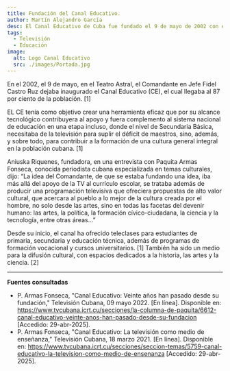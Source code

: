 ```yaml
---
title: Fundación del Canal Educativo.
author: Martín Alejandro García
desc: El Canal Educativo de Cuba fue fundado el 9 de mayo de 2002 con el propósito de transmitir programas educativos sin afectar otros espacios televisivos.
tags:
  - Televisión
  - Educación
image:
  alt: Logo Canal Educativo
  src: ./images/Portada.jpg
---
```


En el 2002, el 9 de mayo, en el Teatro Astral, el Comandante en Jefe Fidel Castro Ruz dejaba inaugurado el Canal Educativo (CE), el cual llegaba al 87 por ciento de la población. [1]

EL CE tenía como objetivo crear una herramienta eficaz que por su alcance tecnológico contribuyera al apoyo y fuera complemento al sistema nacional de educación en una etapa incluso, donde el nivel de Secundaria Básica, necesitaba de la televisión para suplir el déficit de maestros, sino, además, y sobre todo, para contribuir a la formación de una cultura general integral en la población cubana. [1]

Aniuska Riquenes, fundadora, en una entrevista con Paquita Armas Fonseca, conocida periodista cubana especializada en temas culturales, dijo: “La idea del Comandante, de que se estaba fundando una idea, iba más allá del apoyo de la TV al currículo escolar, se trataba además de producir una programación televisiva que ofreciera propuestas de alto valor cultural, que acercara al pueblo a lo mejor de la cultura creada por el hombre, no solo desde las artes, sino en todas las facetas del devenir humano: las artes, la política, la formación cívico-ciudadana, la ciencia y la tecnología, entre otras áreas…”

Desde su inicio, el canal ha ofrecido teleclases para estudiantes de primaria, secundaria y educación técnica, además de programas de formación vocacional y cursos universitarios. [1] También ha sido un medio para la difusión cultural, con espacios dedicados a la historia, las artes y la ciencia. [2]

---

**Fuentes consultadas**

- P. Armas Fonseca, "Canal Educativo: Veinte años han pasado desde su fundación," Televisión Cubana, 09 mayo 2022. [En línea]. Disponible en: https://www.tvcubana.icrt.cu/secciones/la-columna-de-paquita/6612-canal-educativo-veinte-anos-han-pasado-desde-su-fundacion [Accedido: 29-abr-2025].
- P. Armas Fonseca, "Canal Educativo: La televisión como medio de enseñanza," Televisión Cubana, 18 marzo 2021. [En línea]. Disponible en: https://www.tvcubana.icrt.cu/secciones/seccion-temas/5759-canal-educativo-la-television-como-medio-de-ensenanza [Accedido: 29-abr-2025].
